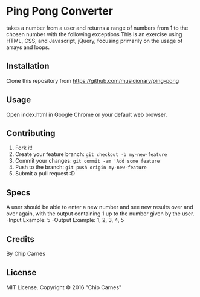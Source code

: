 # Ping Pong Converter

 takes a number from a user and returns a range of numbers from 1 to the chosen number with the following exceptions This is an exercise using HTML, CSS, and Javascript, jQuery, focusing primarily on the usage of arrays and loops.

## Installation

Clone this repository from https://github.com/musicionary/ping-pong

## Usage

Open index.html in Google Chrome or your default web browser.

## Contributing

1. Fork it!
2. Create your feature branch: `git checkout -b my-new-feature`
3. Commit your changes: `git commit -am 'Add some feature'`
4. Push to the branch: `git push origin my-new-feature`
5. Submit a pull request :D

## Specs

A user should be able to enter a new number and see new results over and over again, with the output containing 1 up to the number given by the user.
  -Input Example: 5
  -Output Example: 1, 2, 3, 4, 5



## Credits

By Chip Carnes

## License

MIT License. Copyright &copy; 2016 "Chip Carnes"
